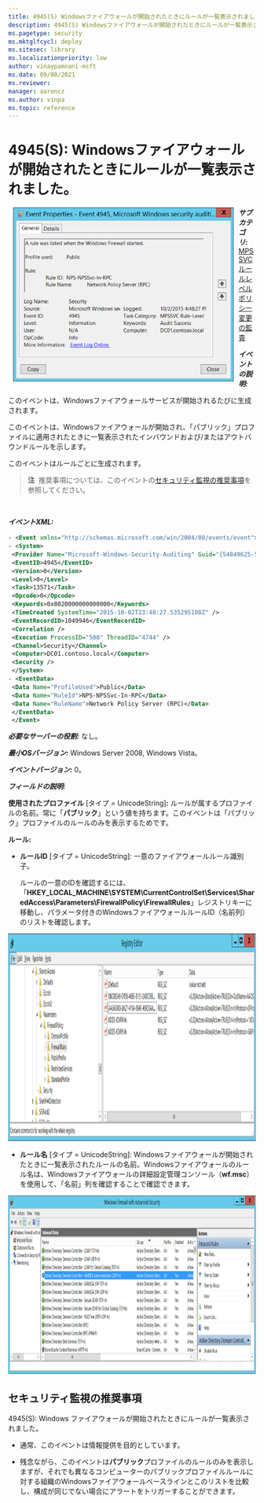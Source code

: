 ```yaml
---
title: 4945(S) Windowsファイアウォールが開始されたときにルールが一覧表示されました。
description: 4945(S) Windowsファイアウォールが開始されたときにルールが一覧表示されましたというセキュリティイベントについて説明します。
ms.pagetype: security
ms.mktglfcycl: deploy
ms.sitesec: library
ms.localizationpriority: low
author: vinaypamnani-msft
ms.date: 09/08/2021
ms.reviewer: 
manager: aaroncz
ms.author: vinpa
ms.topic: reference
---
```


# 4945(S): Windowsファイアウォールが開始されたときにルールが一覧表示されました。


<img src="images/event-4945.png" alt="Event 4945 illustration" width="449" height="354" hspace="10" align="left" />

***サブカテゴリ:***&nbsp;[MPSSVCルールレベルポリシー変更の監査](audit-mpssvc-rule-level-policy-change.md)

***イベントの説明:***

このイベントは、Windowsファイアウォールサービスが開始されるたびに生成されます。

このイベントは、Windowsファイアウォールが開始され、「パブリック」プロファイルに適用されたときに一覧表示されたインバウンドおよび/またはアウトバウンドルールを示します。

このイベントはルールごとに生成されます。

> **注**&nbsp;&nbsp;推奨事項については、このイベントの[セキュリティ監視の推奨事項](#security-monitoring-recommendations)を参照してください。

<br clear="all">

***イベントXML:***
```xml
- <Event xmlns="http://schemas.microsoft.com/win/2004/08/events/event">
- <System>
 <Provider Name="Microsoft-Windows-Security-Auditing" Guid="{54849625-5478-4994-A5BA-3E3B0328C30D}" /> 
 <EventID>4945</EventID> 
 <Version>0</Version> 
 <Level>0</Level> 
 <Task>13571</Task> 
 <Opcode>0</Opcode> 
 <Keywords>0x8020000000000000</Keywords> 
 <TimeCreated SystemTime="2015-10-02T23:48:27.535295100Z" /> 
 <EventRecordID>1049946</EventRecordID> 
 <Correlation /> 
 <Execution ProcessID="500" ThreadID="4744" /> 
 <Channel>Security</Channel> 
 <Computer>DC01.contoso.local</Computer> 
 <Security /> 
 </System>
- <EventData>
 <Data Name="ProfileUsed">Public</Data> 
 <Data Name="RuleId">NPS-NPSSvc-In-RPC</Data> 
 <Data Name="RuleName">Network Policy Server (RPC)</Data> 
 </EventData>
 </Event>

```

***必要なサーバーの役割:*** なし。

***最小OSバージョン:*** Windows Server 2008, Windows Vista。

***イベントバージョン:*** 0。

***フィールドの説明:***

**使用されたプロファイル** \[タイプ = UnicodeString\]**:** ルールが属するプロファイルの名前。常に「**パブリック**」という値を持ちます。このイベントは「パブリック」プロファイルのルールのみを表示するためです。

**ルール:**

-   **ルールID** \[タイプ = UnicodeString\]: 一意のファイアウォールルール識別子。

    ルールの一意のIDを確認するには、「**HKEY\_LOCAL\_MACHINE\\SYSTEM\\CurrentControlSet\\Services\\SharedAccess\\Parameters\\FirewallPolicy\\FirewallRules**」レジストリキーに移動し、パラメータ付きのWindowsファイアウォールルールID（名前列）のリストを確認します。

<img src="images/registry-editor-firewallrules.png" alt="Registry Editor FirewallRules key illustration" width="1412" height="422" />

-   **ルール名** \[タイプ = UnicodeString\]: Windowsファイアウォールが開始されたときに一覧表示されたルールの名前。Windowsファイアウォールのルール名は、Windowsファイアウォールの詳細設定管理コンソール（**wf.msc**）を使用して、「名前」列を確認することで確認できます。

<img src="images/windows-firewall-with-advanced-security.png" alt="Windows Firewall with Advanced Security illustration" width="1082" height="363" />

## セキュリティ監視の推奨事項

4945(S): Windows ファイアウォールが開始されたときにルールが一覧表示されました。

-   通常、このイベントは情報提供を目的としています。

-   残念ながら、このイベントは**パブリック**プロファイルのルールのみを表示しますが、それでも異なるコンピューターのパブリックプロファイルルールに対する組織のWindowsファイアウォールベースラインとこのリストを比較し、構成が同じでない場合にアラートをトリガーすることができます。
